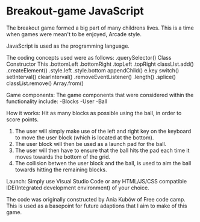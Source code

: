 # Breakout-game JavaScript

The breakout game formed a big part of many childrens lives. 
This is a time when games were mean't to be enjoyed, Arcade style. 

JavaScript is used as the programming language.

The coding concepts used were as follows:
.querySelector()
Class
Constructor
This
.bottomLeft
.bottomRight
.topLeft
.topRight
classLIst.add()
.createElement()
.style.left
.style.bottom
appendChild()
e.key
switch()
setInterval()
clearInterval()
.removeEventListener()
.length()
.splice()
classList.remove()
Array.from()

Game components:
The game components that were considered within the functionality include:
-Blocks
-User
-Ball

How it works:
Hit as many blocks as possible using the ball, in order to score points. 

1. The user will simply make use of the left and right key on the keyboard to move the user block (which is located at the bottom). 
2. The user block will then be used as a launch pad for the ball. 
3. The user will then have to ensure that the ball hits the pad each time it moves towards the bottom of the grid. 
4. The collision betwen the user block and the ball, is used to aim the ball towards hitting the remaining blocks. 

Launch:
Simply use Visual Studio Code or any HTML/JS/CSS compatible IDE(Integrated development environment) of your choice. 

The code was originally constructed by Ania Kubów of Free code camp. This is used as a basepoint for future adaptions that I aim to make of this game. 
